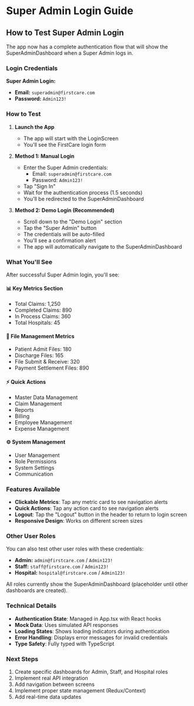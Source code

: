 # Super Admin Login Guide

## How to Test Super Admin Login

The app now has a complete authentication flow that will show the SuperAdminDashboard when a Super Admin logs in.

### Login Credentials

**Super Admin Login:**
- **Email:** `superadmin@firstcare.com`
- **Password:** `Admin123!`

### How to Test

1. **Launch the App**
   - The app will start with the LoginScreen
   - You'll see the FirstCare login form

2. **Method 1: Manual Login**
   - Enter the Super Admin credentials:
     - Email: `superadmin@firstcare.com`
     - Password: `Admin123!`
   - Tap "Sign In"
   - Wait for the authentication process (1.5 seconds)
   - You'll be redirected to the SuperAdminDashboard

3. **Method 2: Demo Login (Recommended)**
   - Scroll down to the "Demo Login" section
   - Tap the "Super Admin" button
   - The credentials will be auto-filled
   - You'll see a confirmation alert
   - The app will automatically navigate to the SuperAdminDashboard

### What You'll See

After successful Super Admin login, you'll see:

#### 📊 **Key Metrics Section**
- Total Claims: 1,250
- Completed Claims: 890
- In Process Claims: 360
- Total Hospitals: 45

#### 📁 **File Management Metrics**
- Patient Admit Files: 180
- Discharge Files: 165
- File Submit & Receive: 320
- Payment Settlement Files: 890

#### ⚡ **Quick Actions**
- Master Data Management
- Claim Management
- Reports
- Billing
- Employee Management
- Expense Management

#### ⚙️ **System Management**
- User Management
- Role Permissions
- System Settings
- Communication

### Features Available

- **Clickable Metrics**: Tap any metric card to see navigation alerts
- **Quick Actions**: Tap any action card to see navigation alerts
- **Logout**: Tap the "Logout" button in the header to return to login screen
- **Responsive Design**: Works on different screen sizes

### Other User Roles

You can also test other user roles with these credentials:

- **Admin:** `admin@firstcare.com` / `Admin123!`
- **Staff:** `staff@firstcare.com` / `Admin123!`
- **Hospital:** `hospital@firstcare.com` / `Admin123!`

All roles currently show the SuperAdminDashboard (placeholder until other dashboards are created).

### Technical Details

- **Authentication State**: Managed in App.tsx with React hooks
- **Mock Data**: Uses simulated API responses
- **Loading States**: Shows loading indicators during authentication
- **Error Handling**: Displays error messages for invalid credentials
- **Type Safety**: Fully typed with TypeScript

### Next Steps

1. Create specific dashboards for Admin, Staff, and Hospital roles
2. Implement real API integration
3. Add navigation between screens
4. Implement proper state management (Redux/Context)
5. Add real-time data updates 